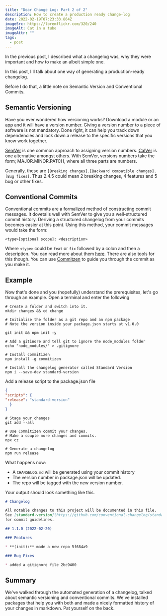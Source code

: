 ```yaml
---
title: "Dear Change Log: Part 2 of 2"
description: How to create a production ready change-log
date: 2022-02-19T07:23:33.864Z
imageSrc: https://loremflickr.com/320/240
imageAlt: Cat in a tube
imageAttr: ""
tags:
  - post
---
```

In the previous post, I described what a changelog was, why they were important and how to make an albeit simple one.

In this post, I'll talk about one way of generating a production-ready changelog.

Before I do that, a little note on Semantic Version and Conventional Commits. 

## Semantic Versioning

Have you ever wondered how versioning works? Download a module or an app and it will have a version number. Giving a version number to a piece of software is not mandatory. Done right, it can help you track down dependencies and lock down a release to the specific versions that you know work together.

[SemVer](https://semver.org/) is one common approach to assigning version numbers. [CalVer](https://calver.org/) is one alternative amongst others. With SemVer, versions numbers take the form; MAJOR.MINOR.PATCH, where all three parts are numbers.

Generally, these are `[Breaking changes].[Backward compatible changes].[Bug fixes]`. Thus 2.4.5 could mean 2 breaking changes, 4 features and 5 bug or other fixes.

## Conventional Commits

Conventional commits are a formalized method of constructing commit messages. It dovetails well with SemVer to give you a well-structured commit history. Deriving a structured changelog from your commits becomes easier at this point. Using this method, your commit messages would take the form:

`<type>[optional scope]: <description>`

Where `<type>` could be `feat` or `fix` followed by a colon and then a description. You can read more about them [here](https://www.conventionalcommits.org/en/v1.0.0/#summary). There are also tools for this though. You can use [Commitzen](https://github.com/commitizen/) to guide you through the commit as you make it.

## Example

Now that's done and you (hopefully) understand the prerequisites, let's go through an example. Open a terminal and enter the following

```shell
# Create a folder and switch into it.
mkdir changes && cd change

# Initialise the folder as a git repo and an npm package
# Note the version inside your package.json starts at v1.0.0

git init && npm init -y

# Add a gitinore and tell git to ignore the node_modules folder
echo "node_modules/" > .gitignore

# Install commitizen
npm install -g commitizen

# Install the changelog generator called Standard Version
npm i --save-dev standard-version
```

Add a release script to the package.json file

```json
{
"scripts": {
"release": "standard-version"
  }
}
```

```shell
# Stage your changes
git add --all

# Use Commitizen commit your changes.
# Make a couple more changes and commits.
npx cz
 
# Generate a changelog
npm run release
```

What happens now: 

* A `CHANGELOG.md` will be generated using your commit history
* The version number in package.json will be updated.
* The repo will be tagged with the new version number.

Your output should look something like this.

```markdown
# Changelog

All notable changes to this project will be documented in this file. 
See [standard-version](https://github.com/conventional-changelog/standard-version) 
for commit guidelines.

## 1.1.0 (2022-02-20)

### Features

* **(init):** made a new repo 5f684a9

### Bug Fixes

* added a gitignore file 2bc9400
```

## Summary

We've walked through the automated generation of a changelog, talked about semantic versioning and conventional commits. We've installed packages that help you with both and made a nicely formatted history of your changes in markdown. Pat yourself on the back.